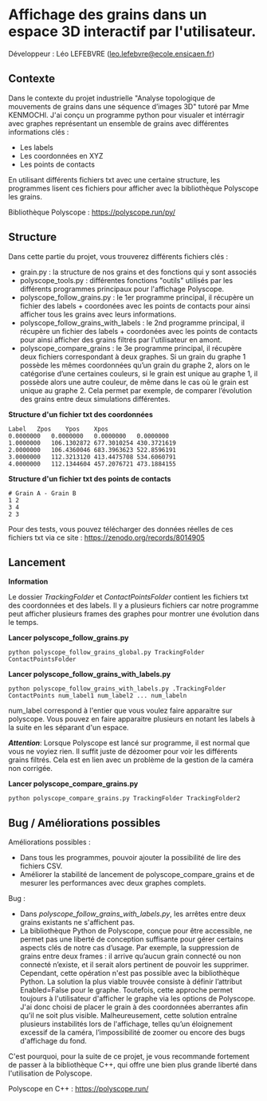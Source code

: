 # Affichage des grains dans un espace 3D interactif par l'utilisateur.

Développeur : Léo LEFEBVRE (leo.lefebvre@ecole.ensicaen.fr)

## Contexte

Dans le contexte du projet industrielle "Analyse topologique de mouvements de grains dans une séquence d’images 3D" tutoré par Mme KENMOCHI. J'ai conçu un programme python pour visualer et intérragir avec graphes représentant un ensemble de grains avec différentes informations clés :
- Les labels
- Les coordonnées en XYZ
- Les points de contacts

En utilisant différents fichiers txt avec une certaine structure, les programmes lisent ces fichiers pour afficher avec la bibliothèque Polyscope les grains.

Bibliothèque Polyscope : https://polyscope.run/py/

## Structure

Dans cette partie du projet, vous trouverez différents fichiers clés :
- grain.py : la structure de nos grains et des fonctions qui y sont associés
- polyscope_tools.py : différentes fonctions "outils" utilisés par les différents programmes principaux pour l'affichage Polyscope.
- polyscope_follow_grains.py : le 1er programme principal, il récupère un fichier des labels + coordonées avec les points de contacts pour ainsi afficher tous les grains avec leurs informations.
- polyscope_follow_grains_with_labels : le 2nd programme principal, il récupère un fichier des labels + coordonées avec les points de contacts pour ainsi afficher des grains filtrés par l'utilisateur en amont.
- polyscope_compare_grains : le 3e programme principal, il récupère deux fichiers correspondant à deux graphes. Si un grain du graphe 1 possède les mêmes coordonnées qu’un grain du graphe 2, alors on le catégorise d’une certaines couleurs, si le grain est unique au graphe 1, il possède alors une autre couleur, de même dans le cas où le grain est unique au graphe 2. Cela permet par exemple, de comparer l’évolution des grains entre deux simulations différentes.

**Structure d'un fichier txt des coordonnées**
```
Label	Zpos	Ypos	Xpos
0.0000000	0.0000000	0.0000000	0.0000000
1.0000000	106.1302872	677.3010254	430.3721619
2.0000000	106.4360046	683.3963623	522.8596191
3.0000000	112.3213120	413.4475708	534.6060791
4.0000000	112.1344604	457.2076721	473.1884155
```

**Structure d'un fichier txt des points de contacts**
```
# Grain A - Grain B
1 2
3 4
2 3
```

Pour des tests, vous pouvez télécharger des données réelles de ces fichiers txt via ce site : https://zenodo.org/records/8014905

## Lancement

**Information**

Le dossier *TrackingFolder* et *ContactPointsFolder* contient les fichiers txt des coordonnées et des labels. Il y a plusieurs fichiers car notre programme peut afficher plusieurs frames des graphes pour montrer une évolution dans le temps.


**Lancer polyscope_follow_grains.py**

```
python polyscope_follow_grains_global.py TrackingFolder ContactPointsFolder
```

**Lancer polyscope_follow_grains_with_labels.py**
```
python polyscope_follow_grains_with_labels.py .TrackingFolder ContactPoints num_label1 num_label2 ... num_labeln
```

num_label correspond à l'entier que vous voulez faire apparaitre sur polyscope. Vous pouvez en faire apparaitre plusieurs en notant les labels à la suite en les séparant d'un espace.

***Attention***: Lorsque Polyscope est lancé sur programme, il est normal que vous ne voyiez rien. Il suffit juste de dézoomer pour voir les différents grains filtrés. Cela est en lien avec un problème de la gestion de la caméra non corrigée.

**Lancer polyscope_compare_grains.py**
```
python polyscope_compare_grains.py TrackingFolder TrackingFolder2
```

## Bug / Améliorations possibles

Améliorations possibles :
- Dans tous les programmes, pouvoir ajouter la possibilité de lire des fichiers CSV.
- Améliorer la stabilité de lancement de polyscope_compare_grains et de mesurer les performances avec deux graphes complets.

Bug : 
- Dans *polyscope_follow_grains_with_labels.py*, les arrêtes entre deux grains existants ne s'affichent pas.
- La bibliothèque Python de Polyscope, conçue pour être accessible, ne permet pas une liberté de conception suffisante pour gérer certains aspects clés de notre cas d’usage. Par exemple, la suppression de grains entre deux frames : il arrive qu’aucun grain connecté ou non connecté n’existe, et il serait alors pertinent de pouvoir les supprimer. Cependant, cette opération n'est pas possible avec la bibliothèque Python. La solution la plus viable trouvée consiste à définir l’attribut Enabled=False pour le graphe. Toutefois, cette approche permet toujours à l'utilisateur d'afficher le graphe via les options de Polyscope. J'ai donc choisi de placer le grain à des coordonnées aberrantes afin qu’il ne soit plus visible. Malheureusement, cette solution entraîne plusieurs instabilités lors de l'affichage, telles qu’un éloignement excessif de la caméra, l’impossibilité de zoomer ou encore des bugs d'affichage du fond.

C'est pourquoi, pour la suite de ce projet, je vous recommande fortement de passer à la bibliothèque C++, qui offre une bien plus grande liberté dans l'utilisation de Polyscope.

Polyscope en C++ : https://polyscope.run/